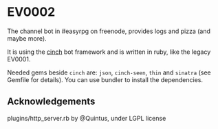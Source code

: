 EV0002
======

The channel bot in #easyrpg on freenode, provides logs and pizza (and maybe more).

It is using the [cinch](https://github.com/cinchrb/cinch) bot framework and is written
in ruby, like the legacy EV0001.

Needed gems beside `cinch` are: `json`, `cinch-seen`, `thin` and `sinatra` (see Gemfile for
details).
You can use bundler to install the dependencies.

Acknowledgements
----------------

plugins/http_server.rb by @Quintus, under LGPL license
